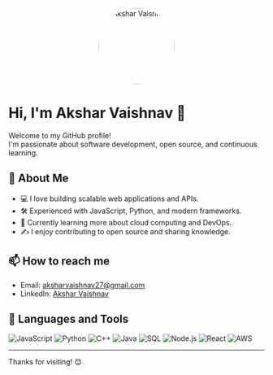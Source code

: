 <p align="center">
  <img src="https://avatars.githubusercontent.com/u/161498019?v=4" alt="Akshar Vaishnav" width="150" height="150" style="border-radius:50%">
</p>

# Hi, I'm Akshar Vaishnav 👋

Welcome to my GitHub profile!  
I'm passionate about software development, open source, and continuous learning.

## 🚀 About Me

- 💻 I love building scalable web applications and APIs.
- 🛠️ Experienced with JavaScript, Python, and modern frameworks.
- 🌱 Currently learning more about cloud computing and DevOps.
- ✍️ I enjoy contributing to open source and sharing knowledge.

## 📫 How to reach me

- Email: aksharvaishnav27@gmail.com
- LinkedIn: [Akshar Vaishnav](https://www.linkedin.com/in/akshar-vaishnav-47a25b263/)


## 🧰 Languages and Tools

![JavaScript](https://img.shields.io/badge/-JavaScript-black?style=flat-square&logo=javascript)
![Python](https://img.shields.io/badge/-Python-black?style=flat-square&logo=python)
![C++](https://img.shields.io/badge/-C++-black?style=flat-square&logo=c%2B%2B)
![Java](https://img.shields.io/badge/-Java-black?style=flat-square&logo=java)
![SQL](https://img.shields.io/badge/-SQL-black?style=flat-square&logo=mysql)
![Node.js](https://img.shields.io/badge/-Node.js-black?style=flat-square&logo=node.js)
![React](https://img.shields.io/badge/-React-black?style=flat-square&logo=react)
![AWS](https://img.shields.io/badge/-AWS-black?style=flat-square&logo=amazon-aws)

---

Thanks for visiting! 😊
